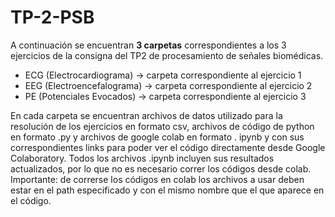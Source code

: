 # TP-2-PSB
A continuación se encuentran **3 carpetas** correspondientes a los 3 ejercicios de la consigna del TP2 de procesamiento de señales biomédicas.
* ECG (Electrocardiograma) -> carpeta correspondiente al ejercicio 1
* EEG (Electroencefalograma) -> carpeta correspondiente al ejercicio 2
* PE (Potenciales Evocados) -> carpeta correspondiente al ejercicio 3

En cada carpeta se encuentran archivos de datos utilizado para la resolución de los ejercicios en formato csv, archivos de código de python en formato .py y archivos de google colab en formato . ipynb y con sus correspondientes links para poder ver el código directamente desde Google Colaboratory.
Todos los archivos .ipynb incluyen sus resultados actualizados, por lo que no es necesario correr los códigos desde colab. 
Importante: de correrse los códigos en colab los archivos a usar deben estar en el path especificado y con el mismo nombre que el que aparece en el código. 
